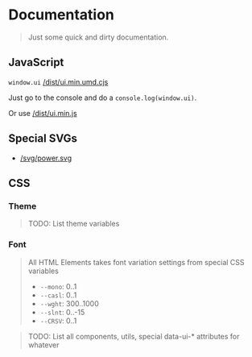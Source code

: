 # Documentation

> Just some quick and dirty documentation.

## JavaScript

`window.ui` [/dist/ui.min.umd.cjs](/dist/ui.min.umd.cjs)

Just go to the console and do a `console.log(window.ui)`.

Or use [/dist/ui.min.js](/dist/ui.min.js)

## Special SVGs

- [/svg/power.svg](/svg/power.svg)

## CSS

### Theme

> TODO: List theme variables

### Font

> All HTML Elements takes font variation settings from special CSS variables
>
> - `--mono`: 0..1
> - `--casl`: 0..1
> - `--wght`: 300..1000
> - `--slnt`: 0..-15
> - `--CRSV`: 0..1

> TODO: List all components, utils, special data-ui-\* attributes for whatever
